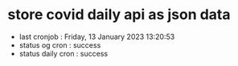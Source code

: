 # store covid daily api as json data

- last cronjob : Friday, 13 January 2023 13:20:53
- status og cron : success
- status daily cron : success
      
      